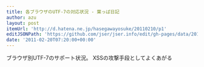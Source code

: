 ```yaml
---
title: 各ブラウザのUTF-7の対応状況 - 葉っぱ日記
author: azu
layout: post
itemUrl: 'http://d.hatena.ne.jp/hasegawayosuke/20110210/p1'
editJSONPath: 'https://github.com/jser/jser.info/edit/gh-pages/data/2011/02/index.json'
date: '2011-02-20T07:20:00+00:00'
---
```

ブラウザ別UTF-7のサポート状況。
XSSの攻撃手段としてよくあがる
